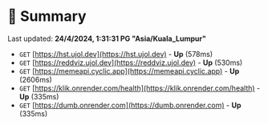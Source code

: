 # 📖 Summary
Last updated: **24/4/2024, 1:31:31 PG "Asia/Kuala_Lumpur"**

- `GET` [https://hst.ujol.dev](https://hst.ujol.dev) - **Up** (578ms)
- `GET` [https://reddviz.ujol.dev](https://reddviz.ujol.dev) - **Up** (530ms)
- `GET` [https://memeapi.cyclic.app](https://memeapi.cyclic.app) - **Up** (2606ms)
- `GET` [https://klik.onrender.com/health](https://klik.onrender.com/health) - **Up** (335ms)
- `GET` [https://dumb.onrender.com](https://dumb.onrender.com) - **Up** (335ms)
